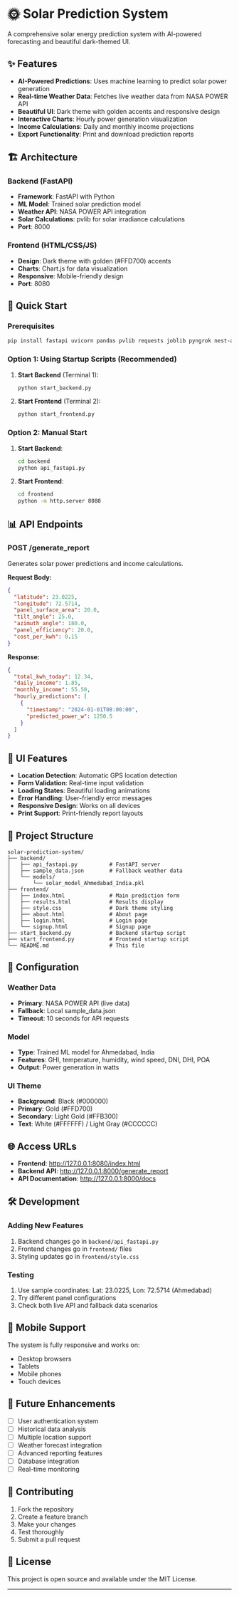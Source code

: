 # 🌞 Solar Prediction System

A comprehensive solar energy prediction system with AI-powered forecasting and beautiful dark-themed UI.

## ✨ Features

- **AI-Powered Predictions**: Uses machine learning to predict solar power generation
- **Real-time Weather Data**: Fetches live weather data from NASA POWER API
- **Beautiful UI**: Dark theme with golden accents and responsive design
- **Interactive Charts**: Hourly power generation visualization
- **Income Calculations**: Daily and monthly income projections
- **Export Functionality**: Print and download prediction reports

## 🏗️ Architecture

### Backend (FastAPI)
- **Framework**: FastAPI with Python
- **ML Model**: Trained solar prediction model
- **Weather API**: NASA POWER API integration
- **Solar Calculations**: pvlib for solar irradiance calculations
- **Port**: 8000

### Frontend (HTML/CSS/JS)
- **Design**: Dark theme with golden (#FFD700) accents
- **Charts**: Chart.js for data visualization
- **Responsive**: Mobile-friendly design
- **Port**: 8080

## 🚀 Quick Start

### Prerequisites
```bash
pip install fastapi uvicorn pandas pvlib requests joblib pyngrok nest-asyncio timezonefinderL
```

### Option 1: Using Startup Scripts (Recommended)

1. **Start Backend** (Terminal 1):
   ```bash
   python start_backend.py
   ```

2. **Start Frontend** (Terminal 2):
   ```bash
   python start_frontend.py
   ```

### Option 2: Manual Start

1. **Start Backend**:
   ```bash
   cd backend
   python api_fastapi.py
   ```

2. **Start Frontend**:
   ```bash
   cd frontend
   python -m http.server 8080
   ```

## 📊 API Endpoints

### POST /generate_report
Generates solar power predictions and income calculations.

**Request Body:**
```json
{
  "latitude": 23.0225,
  "longitude": 72.5714,
  "panel_surface_area": 20.0,
  "tilt_angle": 25.0,
  "azimuth_angle": 180.0,
  "panel_efficiency": 20.0,
  "cost_per_kwh": 0.15
}
```

**Response:**
```json
{
  "total_kwh_today": 12.34,
  "daily_income": 1.85,
  "monthly_income": 55.50,
  "hourly_predictions": [
    {
      "timestamp": "2024-01-01T08:00:00",
      "predicted_power_w": 1250.5
    }
  ]
}
```

## 🎨 UI Features

- **Location Detection**: Automatic GPS location detection
- **Form Validation**: Real-time input validation
- **Loading States**: Beautiful loading animations
- **Error Handling**: User-friendly error messages
- **Responsive Design**: Works on all devices
- **Print Support**: Print-friendly report layouts

## 📁 Project Structure

```
solar-prediction-system/
├── backend/
│   ├── api_fastapi.py          # FastAPI server
│   ├── sample_data.json        # Fallback weather data
│   └── models/
│       └── solar_model_Ahmedabad_India.pkl
├── frontend/
│   ├── index.html              # Main prediction form
│   ├── results.html            # Results display
│   ├── style.css               # Dark theme styling
│   ├── about.html              # About page
│   ├── login.html              # Login page
│   └── signup.html             # Signup page
├── start_backend.py            # Backend startup script
├── start_frontend.py           # Frontend startup script
└── README.md                   # This file
```

## 🔧 Configuration

### Weather Data
- **Primary**: NASA POWER API (live data)
- **Fallback**: Local sample_data.json
- **Timeout**: 10 seconds for API requests

### Model
- **Type**: Trained ML model for Ahmedabad, India
- **Features**: GHI, temperature, humidity, wind speed, DNI, DHI, POA
- **Output**: Power generation in watts

### UI Theme
- **Background**: Black (#000000)
- **Primary**: Gold (#FFD700)
- **Secondary**: Light Gold (#FFB300)
- **Text**: White (#FFFFFF) / Light Gray (#CCCCCC)

## 🌐 Access URLs

- **Frontend**: http://127.0.0.1:8080/index.html
- **Backend API**: http://127.0.0.1:8000/generate_report
- **API Documentation**: http://127.0.0.1:8000/docs

## 🛠️ Development

### Adding New Features
1. Backend changes go in `backend/api_fastapi.py`
2. Frontend changes go in `frontend/` files
3. Styling updates go in `frontend/style.css`

### Testing
1. Use sample coordinates: Lat: 23.0225, Lon: 72.5714 (Ahmedabad)
2. Try different panel configurations
3. Check both live API and fallback data scenarios

## 📱 Mobile Support

The system is fully responsive and works on:
- Desktop browsers
- Tablets
- Mobile phones
- Touch devices

## 🎯 Future Enhancements

- [ ] User authentication system
- [ ] Historical data analysis
- [ ] Multiple location support
- [ ] Weather forecast integration
- [ ] Advanced reporting features
- [ ] Database integration
- [ ] Real-time monitoring

## 🤝 Contributing

1. Fork the repository
2. Create a feature branch
3. Make your changes
4. Test thoroughly
5. Submit a pull request

## 📄 License

This project is open source and available under the MIT License.

---
